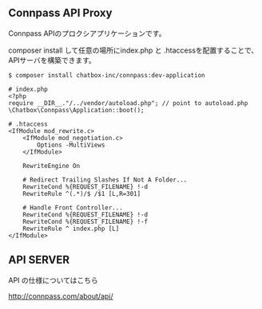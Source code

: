 ## Connpass API Proxy

Connpass APIのプロクシアプリケーションです。

composer install して任意の場所にindex.php と .htaccessを配置することで、
APIサーバを構築できます。

````
$ composer install chatbox-inc/connpass:dev-application
````



````
# index.php
<?php
require __DIR__."/../vendor/autoload.php"; // point to autoload.php
\Chatbox\Connpass\Application::boot();
````


````
# .htaccess
<IfModule mod_rewrite.c>
    <IfModule mod_negotiation.c>
        Options -MultiViews
    </IfModule>

    RewriteEngine On

    # Redirect Trailing Slashes If Not A Folder...
    RewriteCond %{REQUEST_FILENAME} !-d
    RewriteRule ^(.*)/$ /$1 [L,R=301]

    # Handle Front Controller...
    RewriteCond %{REQUEST_FILENAME} !-d
    RewriteCond %{REQUEST_FILENAME} !-f
    RewriteRule ^ index.php [L]
</IfModule>
````


## API SERVER

API の仕様についてはこちら

http://connpass.com/about/api/



